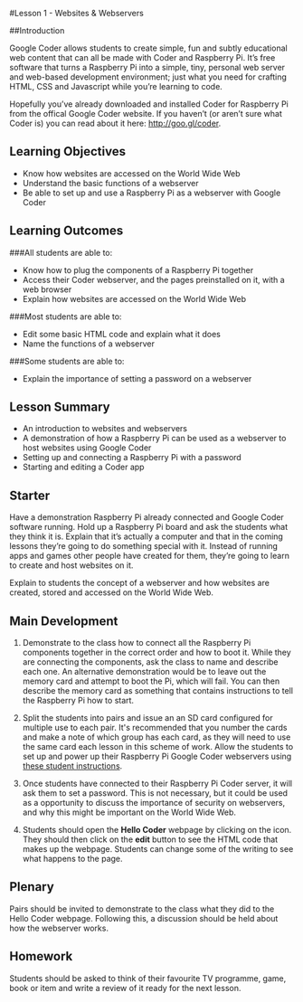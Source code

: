 #Lesson 1 - Websites & Webservers

##Introduction

Google Coder allows students to create simple, fun and subtly educational web content that can all be made with Coder and Raspberry Pi. It’s free software that turns a Raspberry Pi into a simple, tiny, personal web server and web-based development environment; just what you need for crafting HTML, CSS and Javascript while you’re learning to code.

Hopefully you’ve already downloaded and installed Coder for Raspberry Pi from the offical Google Coder website. If you haven’t (or aren’t sure what Coder is) you can read about it here: http://goo.gl/coder. 

## Learning Objectives

- Know how websites are accessed on the World Wide Web
- Understand the basic functions of a webserver
- Be able to set up and use a Raspberry Pi as a webserver with Google Coder

## Learning Outcomes

###All students are able to:

- Know how to plug the components of a Raspberry Pi together
- Access their Coder webserver, and the pages preinstalled on it, with a web browser
- Explain how websites are accessed on the World Wide Web

###Most students are able to:

- Edit some basic HTML code and explain what it does
- Name the functions of a webserver

###Some students are able to:

- Explain the importance of setting a password on a webserver

## Lesson Summary

- An introduction to websites and webservers
- A demonstration of how a Raspberry Pi can be used as a webserver to host websites using Google Coder
- Setting up and connecting a Raspberry Pi with a password
- Starting and editing a Coder app

## Starter
Have a demonstration Raspberry Pi already connected and Google Coder software running. Hold up a Raspberry Pi board and ask the students what they think it is. Explain that it’s actually a computer and that in the coming lessons they’re going to do something special with it. Instead of running apps and games other people have created for them, they’re going to learn to create and host websites on it.

Explain to students the concept of a webserver and how websites are created, stored and accessed on the World Wide Web.

## Main Development

1. Demonstrate to the class how to connect all the Raspberry Pi components together in the correct order and how to boot it. While they are connecting the components, ask the class to name and describe each one. An alternative demonstration would be to leave out the memory card and attempt to boot the Pi, which will fail. You can then describe the memory card as something that contains instructions to tell the Raspberry Pi how to start.

2. Split the students into pairs and issue an an SD card configured for multiple use to each pair. It's recommended that you number the cards and make a note of which group has each card, as they will need to use the same card each lesson in this scheme of work. Allow the students to set up and power up their Raspberry Pi Google Coder webservers using [these student instructions](Lesson-1/student-instructions.md).

3. Once students have connected to their Raspberry Pi Coder server, it will ask them to set a password. This is not necessary, but it could be used as a opportunity to discuss the importance of security on webservers, and why this might be important on the World Wide Web.

4. Students should open the **Hello Coder** webpage by clicking on the icon. They should then click on the **edit** button to see the HTML code that makes up the webpage. Students can change some of the writing to see what happens to the page.

## Plenary

Pairs should be invited to demonstrate to the class what they did to the Hello Coder webpage. Following this, a discussion should be held about how the webserver works.

## Homework

Students should be asked to think of their favourite TV programme, game, book or item and write a review of it ready for the next lesson.

